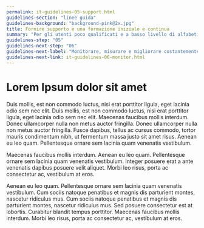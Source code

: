 ```yaml
---
permalink: it-guidelines-05-support.html
guidelines-section: "linee guida"
guidelines-background: "background-pink@2x.jpg"
title: Fornire supporto e una formazione iniziale e continua
summary: "Per gli utenti poco qualificati e a basso livello di alfabetizzazione anche le interazioni tecnologiche più semplici possono essere impegnative."
guidelines-step: "05"
guidelines-next-step: "06"
guidelines-next-label: "Monitorare, misurare e migliorare costantemente"
guidelines-next-link: it-guidelines-06-monitor.html
---
```



# Lorem Ipsum dolor sit amet

Duis mollis, est non commodo luctus, nisi erat porttitor ligula, eget lacinia odio sem nec elit. Duis mollis, est non commodo luctus, nisi erat porttitor ligula, eget lacinia odio sem nec elit. Maecenas faucibus mollis interdum. Donec ullamcorper nulla non metus auctor fringilla. Donec ullamcorper nulla non metus auctor fringilla. Fusce dapibus, tellus ac cursus commodo, tortor mauris condimentum nibh, ut fermentum massa justo sit amet risus. Aenean eu leo quam. Pellentesque ornare sem lacinia quam venenatis vestibulum.

Maecenas faucibus mollis interdum. Aenean eu leo quam. Pellentesque ornare sem lacinia quam venenatis vestibulum. Integer posuere erat a ante venenatis dapibus posuere velit aliquet. Morbi leo risus, porta ac consectetur ac, vestibulum at eros.

Aenean eu leo quam. Pellentesque ornare sem lacinia quam venenatis vestibulum. Cum sociis natoque penatibus et magnis dis parturient montes, nascetur ridiculus mus. Cum sociis natoque penatibus et magnis dis parturient montes, nascetur ridiculus mus. Sed posuere consectetur est at lobortis. Curabitur blandit tempus porttitor. Maecenas faucibus mollis interdum. Morbi leo risus, porta ac consectetur ac, vestibulum at eros.